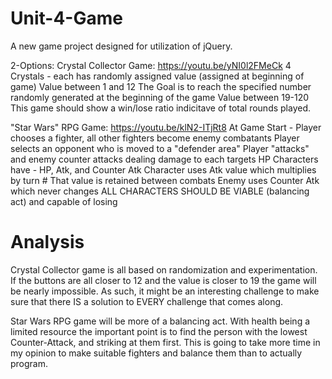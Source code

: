 # Unit-4-Game
A new game project designed for utilization of jQuery.

2-Options:
Crystal Collector Game: https://youtu.be/yNI0l2FMeCk
4 Crystals - each has randomly assigned value (assigned at beginning of game)
  Value between 1 and 12
The Goal is to reach the specified number randomly generated at the beginning of the game
  Value between 19-120
This game should show a win/lose ratio indicitave of total rounds played.

"Star Wars" RPG Game: https://youtu.be/klN2-ITjRt8
At Game Start - Player chooses a fighter, all other fighters become enemy combatants
  Player selects an opponent who is moved to a "defender area"
  Player "attacks" and enemy counter attacks dealing damage to each targets HP
  Characters have - HP, Atk, and Counter Atk
    Character uses Atk value which multiplies by turn #
      That value is retained between combats
    Enemy uses Counter Atk which never changes
   ALL CHARACTERS SHOULD BE VIABLE (balancing act) and capable of losing
   
# Analysis
Crystal Collector game is all based on randomization and experimentation. If the buttons are all closer to 12 and the value is closer to 19 the game will be nearly impossible. As such, it might be an interesting challenge to make sure that there IS a solution to EVERY challenge that comes along.

Star Wars RPG game will be more of a balancing act. With health being a limited resource the important point is to find the person with the lowest Counter-Attack, and striking at them first. This is going to take more time in my opinion to make suitable fighters and balance them than to actually program.
